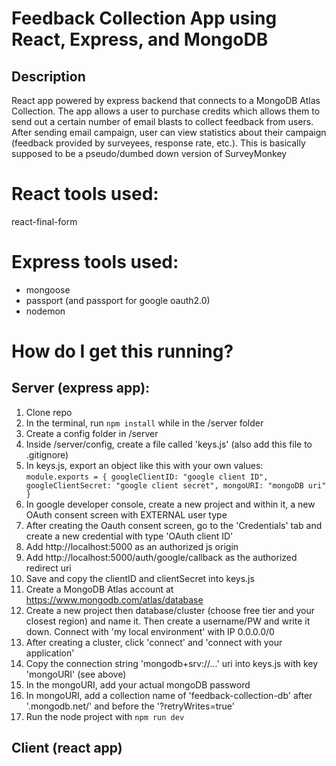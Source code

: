 # Feedback Collection App using React, Express, and MongoDB

## Description

React app powered by express backend that connects to a MongoDB Atlas Collection. The app allows a user to purchase credits which allows them to send out a certain number of email blasts to collect feedback from users. After sending email campaign, user can view statistics about their campaign (feedback provided by surveyees, response rate, etc.). This is basically supposed to be a pseudo/dumbed down version of SurveyMonkey

# React tools used:

react-final-form

# Express tools used:

- mongoose
- passport (and passport for google oauth2.0)
- nodemon

# How do I get this running?

## Server (express app):

1. Clone repo
2. In the terminal, run `npm install` while in the /server folder
3. Create a config folder in /server
4. Inside /server/config, create a file called 'keys.js' (also add this file to .gitignore)
5. In keys.js, export an object like this with your own values:
   `module.exports = { googleClientID: "google client ID", googleClientSecret: "google client secret", mongoURI: "mongoDB uri" }`
6. In google developer console, create a new project and within it, a new OAuth consent screen with EXTERNAL user type
7. After creating the Oauth consent screen, go to the 'Credentials' tab and create a new credential with type 'OAuth client ID'
8. Add http://localhost:5000 as an authorized js origin
9. Add http://localhost:5000/auth/google/callback as the authorized redirect uri
10. Save and copy the clientID and clientSecret into keys.js
11. Create a MongoDB Atlas account at https://www.mongodb.com/atlas/database
12. Create a new project then database/cluster (choose free tier and your closest region) and name it. Then create a username/PW and write it down. Connect with 'my local environment' with IP 0.0.0.0/0
13. After creating a cluster, click 'connect' and 'connect with your application'
14. Copy the connection string 'mongodb+srv://...' uri into keys.js with key 'mongoURI' (see above)
15. In the mongoURI, add your actual mongoDB password
16. In mongoURI, add a collection name of 'feedback-collection-db' after '.mongodb.net/' and before the '?retryWrites=true'
17. Run the node project with `npm run dev`

## Client (react app)
